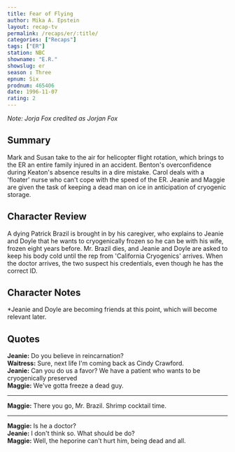 ```yaml
---
title: Fear of Flying
author: Mika A. Epstein
layout: recap-tv
permalink: /recaps/er/:title/
categories: ["Recaps"]
tags: ["ER"]
station: NBC
showname: "E.R."
showslug: er
season : Three  
epnum: Six  
prodnum: 465406    
date: 1996-11-07  
rating: 2  
---
```


_Note: Jorja Fox credited as Jorjan Fox_

## Summary  
  
Mark and Susan take to the air for helicopter flight rotation, which brings to the ER an entire family injured in an accident. Benton's overconfidence during Keaton's absence results in a dire mistake. Carol deals with a 'floater' nurse who can't cope with the speed of the ER. Jeanie and Maggie are given the task of keeping a dead man on ice in anticipation of cryogenic storage.

## Character Review  
  
A dying Patrick Brazil is brought in by his caregiver, who explains to Jeanie and Doyle that he wants to cryogenically frozen so he can be with his wife, frozen eight years before. Mr. Brazil dies, and Jeanie and Doyle are asked to keep his body cold until the rep from 'California Cryogenics' arrives. When the doctor arrives, the two suspect his credentials, even though he has the correct ID.

## Character Notes  
  
*Jeanie and Doyle are becoming friends at this point, which will become relevant later.

## Quotes  
  
**Jeanie:** Do you believe in reincarnation?  
**Waitress:** Sure, next life I'm coming back as Cindy Crawford.  
**Jeanie:** Can you do us a favor? We have a patient who wants to be cryogenically preserved  
**Maggie:** We've gotta freeze a dead guy.

<hr>

**Maggie:** There you go, Mr. Brazil. Shrimp cocktail time.  

<hr>

**Maggie:** Is he a doctor?  
**Jeanie:** I don't think so. What should be do?  
**Maggie:** Well, the heporine can't hurt him, being dead and all.